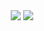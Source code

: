 <div align="center"  display="flex"><img src="https://camo.githubusercontent.com/045122cd0304b4744d392ead736058bf6feac7a31bd6732975d9e0d372c16574/68747470733a2f2f6769746875622d726561646d652d73746174732e76657263656c2e6170702f6170693f757365726e616d653d6a6f6f686e796672616e7a656e2673686f775f69636f6e733d74727565266126636f756e745f707269766174653d7472756526267468656d653d746f6b796f6e6967687426686964653d636f6e7472696273"/>
<img src="https://camo.githubusercontent.com/94de9efcf198e2c67cb14b3251d93a362facff2ec635aac89f6099c55dcd580f/68747470733a2f2f6769746875622d726561646d652d73746174732e76657263656c2e6170702f6170692f746f702d6c616e67732f3f757365726e616d653d6a6f6f686e796672616e7a656e2673686f775f69636f6e733d74727565266126636f756e745f707269766174653d7472756526267468656d653d746f6b796f6e69676874266c61796f75743d636f6d70616374"/> </div>
